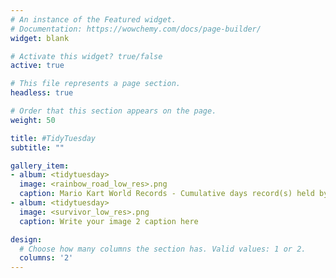 ```yaml
---
# An instance of the Featured widget.
# Documentation: https://wowchemy.com/docs/page-builder/
widget: blank

# Activate this widget? true/false
active: true

# This file represents a page section.
headless: true

# Order that this section appears on the page.
weight: 50

title: #TidyTuesday
subtitle: ""

gallery_item:
- album: <tidytuesday>
  image: <rainbow_road_low_res>.png
  caption: Mario Kart World Records - Cumulative days record(s) held by players. 
- album: <tidytuesday>
  image: <survivor_low_res>.png
  caption: Write your image 2 caption here

design:
  # Choose how many columns the section has. Valid values: 1 or 2.
  columns: '2'
---
```

